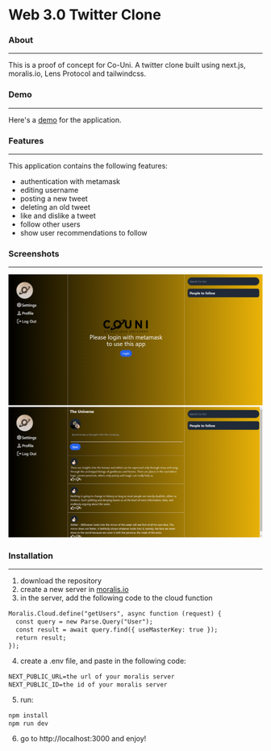 # Web 3.0 Twitter Clone

### About
---
This is a proof of concept for Co-Uni.
A twitter clone built using next.js, moralis.io, Lens Protocol and tailwindcss. 

### Demo
---
Here's a [demo]() for the application.

### Features
---
This application contains the following features:
- authentication with metamask
- editing username
- posting a new tweet
- deleting an old tweet
- like and dislike a tweet
- follow other users
- show user recommendations to follow

### Screenshots
---
![img](./public/couni1.PNG)
![img](./public/couni2.PNG)


### Installation
---
1. download the repository
2. create a new server in [moralis.io](https://moralis.io/)
3. in the server, add the following code to the cloud function
```
Moralis.Cloud.define("getUsers", async function (request) {
  const query = new Parse.Query("User");
  const result = await query.find({ useMasterKey: true });
  return result;
});
```
4. create a .env file, and paste in the following code:
```
NEXT_PUBLIC_URL=the url of your moralis server
NEXT_PUBLIC_ID=the id of your moralis server
```
5. run:
```
npm install
npm run dev
```
6. go to http://localhost:3000 and enjoy!
